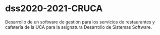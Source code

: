# dss2020-2021-CRUCA
Desarrollo de un software de gestión para los servicios de restaurantes y cafetería de la UCA para la asignatura Desarrollo de Sistemas Software.
